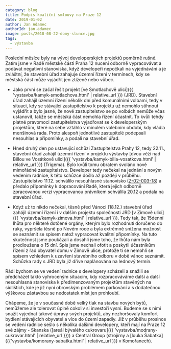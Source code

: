 ```yaml
---
category: blog
title: Podpis koaliční smlouvy na Praze 12
date: 2019-01-02
author: Jan Adamec
authorId: jan.adamec
image: posts/2018-08-22-domy-slunce.jpg
tags:
  - výstavba
---
```


Poslední měsíce byly na vývoj developerských projektů poměrně rušné. Zatím jsme v Radě městské části Praha 12 nuceni odborně vypracovávat a podávat negativní stanoviska, když developeři nepočkali na vyjednávání a je zvláštní, že stavební úřad zahajuje územní řízení v termínech, kdy se městská část může vyjádřit jen ztíženě nebo vůbec. 

* Jako první se začal řešit projekt [ve Smotlachově ulici]({{ 'vystavba/kamyk-smotlachova.html' | relative_url }}) (JRD). Stavební úřad zahájil územní řízení několik dní před komunálními volbami, tedy v situaci, kdy se stávající zastupitelstvo k projektu už nemohlo stihnout vyjádřit a bylo jasné, že nové zastupitelstvo se po volbách nemůže včas ustanovit, takže se městská část nemohla řízení účastnit. To kvůli tehdy platné pravomoci zastupitelstva vyjadřovat se k developerským projektům, které na sebe vztáhlo v minulém volebním období, kdy vládla menšinová rada. Proto alespoň jednotlivé zastupitelé podepsali nesouhlas a připomínky, a podali na stavební úřad.

* Hned druhý den po ustavující schůzi Zastupitelstva Prahy 12, tedy 22.11., stavební úřad zahájil územní řízení v projektu výstavby [dvou věží nad Billou ve Vosátkově ulici]({{ 'vystavba/kamyk-billa-vosatkova.html' | relative_url }}) (Trigema). Bylo kvůli tomu obratem svoláno nové mimořádné zastupitelstvo. Developer tedy nečekal na jednání s novým vedením radnice, k této schůzce došlo až později v průběhu. Zastupitelstvo 11.12. schválilo nesouhlasné stanovisko ([Z-02-003-18](https://www.praha12.cz/assets/File.ashx?id_org=80112&id_dokumenty=66383)) a předalo připomínky k dopracování Radě, která jejich odborně zpracovanou verzi vypracovanou právníkem schválila 20.12 a podala na stavební úřad.

* Když už to nikdo nečekal, těsně před Vánoci (18.12.) stavební úřad zahájil územní řízení i v dalším projektu společnosti JRD [v Zimově ulici]({{ 'vystavba/kamyk-zimova.html' | relative_url }}). Tedy tak, že 15denní lhůta pro některé dotčené orgány, kterým bylo rozhodnutí doručeno do ruky, vypršela těsně po Novém roce a byla extrémně snížena možnost se seznámit se spisem natož vypracovat kvalitní připomínky. Na tuto skutečnost jsme poukázali a dosáhli jsme toho, že  lhůta nám byla prodloužena o 15 dní. Spis jsme nechali ofotit a poskytli účastníkům řízení z řad obyvatel domu v Zimově ulice, protože ti se nemohli se spisem vzhledem k uzavření stavebního odboru v době vánoc seznámit. Schůzka rady s JRD byla již dříve naplánována na lednový termín.

Rádi bychom se ve vedení radnice s developery scházeli a snažili se předcházet takto vyhroceným situacím, kdy rozpracováváme další a další nesouhlasná stanoviska k předimenzovaným projektům stavěných na sídlištích, kde je již nyní obrovským problémem parkování a s dodatečnou výškovou zástavbou se nedostatek míst jen prohloubí.

Chápeme, že je v současné době velký tlak na stavbu nových bytů, nemůžeme ale tolerovat úplně cokoliv si investoři vysní. Budeme se s nimi snažit vyjednat takové úpravy svých projektů, aby nezhoršovaly komfort bydlení stávajících obyvatel a více do území zapadly. Již v průběhu prosince se vedení radnice sešlo s několika dalšími developery, kteří mají na Praze 12 své zájmy - Skanska ([areál bývalého cukrovaru]({{ 'vystavba/modrany-cukrovar.html' | relative_url }})) a Central Group (strojírny a [louka Šabatka]({{'vystavba/komorany-sabatka.html' | relative_url }}) v Komořanech).


